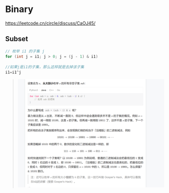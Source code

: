 # Binary
https://leetcode.cn/circle/discuss/CaOJ45/


## Subset
```java
// 枚举 i1 的子集 j
for (int j = i1; j > 0; j = (j - 1) & i1) 

//如果j是i1的子集，那么这样就是去掉该子集
i1=i1^j
```
>![](assets/Binary_子集枚举.png)